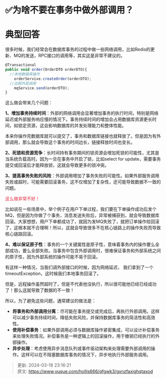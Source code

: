 # ✅为啥不要在事务中做外部调用？

# 典型回答


很多时候，我们经常会在数据库事务的过程中做一些网络调用，比如Redis的更新、MQ的发送，RPC接口的调用等，其实这是非常不建议的。



```javascript
@Transactional
public void order(OrderDTO orderDTO){
  //本地数据库操作
	orderServive.createOrder(orderDTO);
  //远程外部调用
	mqService.send(orderDTO);
}
```



这么做会带来几个问题：



**1、增加事务持续时间**：外部的网络调用会显著增加事务的执行时间，特别是网络延迟或外部服务响应慢的情况下。事务持续时间的增加会占用数据库资源更长时间，如锁定资源，这会影响数据库的并发处理能力和整体性能。



本来你操作完数据库就可以提交了，事务和数据库链接也就释放了。但是因为有外部调用，那么就会导致这个事务的时间边长，链接释放时间也变长。



**2、死锁和资源竞争**：长时间持有事务期间的锁资源会增加死锁的可能性，尤其是当系统负载高时。因为一旦在事务中开启了锁，比如select for update，需要事务提交或回滚后才能释放锁，这就会导致更多的锁冲突。



**3、提高事务失败的风险**：外部调用增加了事务失败的可能性。如果外部服务调用失败或超时，可能需要回滚事务，这不仅增加了复杂性，还可能导致数据不一致的问题。



<font style="color:#DF2A3F;">这么做非常不好！</font>



比如说在一些场景中，举个例子在用户下单过程，我们要在下单操作成功后发个MQ，但是因为你做了个事务，消息发送失败后，异常被捕获到，就会导致数据库回滚。大家想想，用户下单都成功了，就因为发MQ失败了，就把订单操作给回滚了，这根本就不合理啊！所以，这就会导致很多不在核心链路上的操作失败而导致核心链路回滚。



**4、难以保证原子性**<font style="color:rgb(13, 13, 13);">：</font>事务的一个关键属性是原子性，意味着事务内的操作要么全部成功，要么全部失败。当事务中包含外部调用时，很难保证事务和外部系统之间的原子性，因为外部系统的操作可能不易于回滚。



有这样一种情况，当我们调外部接口的时候，因为网络延迟， 我们拿到了一个timeoutException，这时候我们本地事务回滚了。



但是，远程操作虽然超时了，但是不代表他没执行，所以很可能他已经已经成功了！那么这就导致了数据的不一致！



所以，为了避免这些问题，通常建议的做法是：

+ **将事务和外部调用分离**：尽可能在事务提交或完成后，再执行外部调用。这样可以减少事务持续时间，降低失败风险，并保持数据库事务的简洁性和高效性。
+ **使用补偿事务**：如果外部调用必须与数据库操作紧密集成，可以设计补偿事务来处理失败情况。补偿事务是一种逻辑上的回滚操作，用于撤销已经执行的外部操作。
+ **异步处理**：考虑使用异步消息队列或事件驱动架构来处理需要外部调用的操作。这样可以在不阻塞数据库事务的情况下，异步地执行外部服务调用。



> 更新: 2024-03-18 23:16:21  
> 原文: <https://www.yuque.com/hollis666/qfgwk3/gxnzfaxighqtaxod>